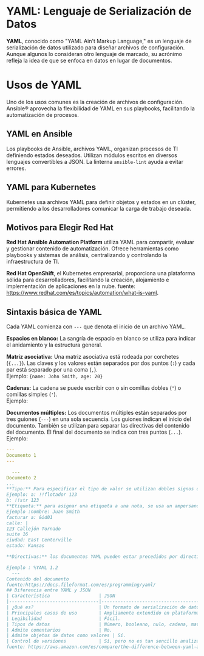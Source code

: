 # YAML: Lenguaje de Serialización de Datos

**YAML**, conocido como "YAML Ain't Markup Language," es un lenguaje de serialización de datos utilizado para diseñar archivos de configuración. 
Aunque algunos lo consideran otro lenguaje de marcado, su acrónimo refleja la idea de que se enfoca en datos en lugar de documentos.
# Usos de YAML

Uno de los usos comunes es la creación de archivos de configuración. Ansible® aprovecha la flexibilidad de YAML en sus playbooks, facilitando la automatización de procesos.

## YAML en Ansible

Los playbooks de Ansible, archivos YAML, organizan procesos de TI definiendo estados deseados. Utilizan módulos escritos en diversos lenguajes convertibles a JSON. La linterna `ansible-lint` ayuda a evitar errores.

## YAML para Kubernetes

Kubernetes usa archivos YAML para definir objetos y estados en un clúster, permitiendo a los desarrolladores comunicar la carga de trabajo deseada.

## Motivos para Elegir Red Hat

**Red Hat Ansible Automation Platform** utiliza YAML para compartir, evaluar y gestionar contenido de automatización. Ofrece herramientas como playbooks y sistemas de análisis, centralizando y controlando la infraestructura de TI.

**Red Hat OpenShift**, el Kubernetes empresarial, proporciona una plataforma sólida para desarrolladores, facilitando la creación, alojamiento e implementación de aplicaciones en la nube.
fuente: https://www.redhat.com/es/topics/automation/what-is-yaml.

## Sintaxis básica de YAML

Cada YAML comienza con `---` que denota el inicio de un archivo YAML.

**Espacios en blanco:** La sangría de espacio en blanco se utiliza para indicar el anidamiento y la estructura general.

**Matriz asociativa:** Una matriz asociativa está rodeada por corchetes (`{...}`). Las claves y los valores están separados por dos puntos (`:`) y cada par está separado por una coma (`,`).  
Ejemplo: `{name: John Smith, age: 20}`

**Cadenas:** La cadena se puede escribir con o sin comillas dobles (`"`) o comillas simples (`'`).  
Ejemplo: 

**Documentos múltiples:** Los documentos múltiples están separados por tres guiones (`---`) en una sola secuencia. Los guiones indican el inicio del documento. También se utilizan para separar las directivas del contenido del documento. El final del documento se indica con tres puntos (`...`).  
Ejemplo:   
```yaml
---
Documento 1
---

  ---
Documento 2
...
**Tipo:** Para especificar el tipo de valor se utilizan dobles signos de exclamación (!!).
Ejemplo: a: !!flotador 123
b: !!str 123
**Etiqueta:** para asignar una etiqueta a una nota, se usa un ampersand (&) y para hacer referencia a ese nodo, se usa un asterisco (*).
Ejemplo :nombre: Juan Smith
facturar a: &id01
calle: |
123 Callejón Tornado
suite 16
ciudad: East Centerville
estado: Kansas

**Directivas:** los documentos YAML pueden estar precedidos por directivas en una transmisión. Las directivas comienzan con un signo de porcentaje (%) seguido del nombre y luego los parámetros separados por espacios.

Ejemplo : %YAML 1.2
  ---
Contenido del documento
fuente:https://docs.fileformat.com/es/programming/yaml/
## Diferencia entre YAML y JSON
| Característica                  | JSON                                      | YAML                                         |
|---------------------------------|-------------------------------------------|----------------------------------------------|
| ¿Qué es?                        | Un formato de serialización de datos para intercambio de datos estructurados. Da prioridad al uso de las aplicaciones antes que al uso humano. | Un formato de serialización de datos para intercambio de datos estructurados. Da prioridad al uso humano antes que al de las aplicaciones. |
| Principales casos de uso        | Ampliamente extendido en plataformas, lenguajes, comunicaciones de software distribuido, aplicaciones web, archivos de configuración y API. | Archivos de configuración en muchas herramientas y servicios de automatización, DevOps e infraestructura como código (IaC). |
| Legibilidad                     | Fácil.                                    | Lo más fácil.                                |
| Tipos de datos                  | Número, booleano, nulo, cadena, matriz y objeto. | Admite todos los tipos de datos mediante colecciones de datos anidados que comprenden secuencias, escalares y asignaciones. |
| Admite comentarios              | No.                                       | Sí.                                          |
| Admite objetos de datos como valores | Sí.                                   | No.                                          |
| Control de versiones            | Sí, pero no es tan sencillo analizar y comprender de un solo vistazo las diferencias entre las versiones. | Sí, y es fácil analizar y comprender de un solo vistazo las diferencias entre las versiones. |
fuente: https://aws.amazon.com/es/compare/the-difference-between-yaml-and-json/

